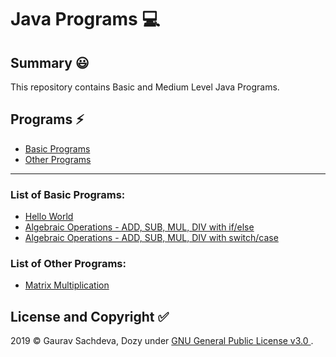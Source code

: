# Java Programs :computer:

## Summary :smiley:
This repository contains Basic and Medium Level Java Programs.

## Programs :zap:
- [Basic Programs](#List-of-Basic-Programs)
- [Other Programs](#List-of-Other-Programs)

___


### List of Basic Programs:
-  [Hello World](/Basic-Java/HelloWorld.java)
- [Algebraic Operations - ADD, SUB, MUL, DIV with if/else](/Basic-Java/AlgebraicOperations.java)
- [Algebraic Operations - ADD, SUB, MUL, DIV with switch/case](/Basic-Java/AlgrebraicOperationsSwitchCase.java)


### List of Other Programs:

- [Matrix Multiplication](/Other-Java-Programs/MatrixMultiplication.java)


## License and Copyright :white_check_mark:
2019 &copy; Gaurav Sachdeva, Dozy under [GNU General Public License v3.0
](LICENSE).
